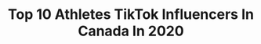 ---
title: Top 10 Athletes TikTok Influencers In Canada In 2020
description: >-
  Find top athletes TikTok influencers in Canada in 2020. Most popular hashtags: #vibewithme #fail #mycrib #may4th.
platform: TikTok
profiles:
  - username: "mathys_lm"
    fullname: >-
      mathys
    location: "Canada"
    followers: 20869
    engagement: 2013
    commentsToLikes: 0.041650
    id: cka0me7snuy820i78qgrt8e1o
    verified: false
    hashtags: "#partygirl, #naturalcurls, #soccerboys, #squadchallenge"
  - username: "flippinghub"
    fullname: >-
      Flipping Hub
    location: "Canada"
    followers: 48447
    engagement: 1819
    commentsToLikes: 0.021604
    id: ck90r26lkkru00j78u2msje4w
    verified: false
    hashtags: "#freerunning, #freerunner, #coronavirus, #rooftop"
  - username: "jorden_hall"
    fullname: >-
      Jorden Hall
    location: "Canada"
    followers: 188678
    engagement: 2049
    commentsToLikes: 0.012122
    id: ck964of3qzjoo0j78qxhle0ub
    verified: false
    hashtags: "#shoes, #coronatime, #gaygirl, #heptathlete"
  - username: "natalieallport"
    fullname: >-
      Natalie Allport
    location: "Canada"
    followers: 15247
    engagement: 932
    commentsToLikes: 0.039603
    id: ck8qe3whcqx7a0j787aanljr4
    verified: false
    hashtags: "#relatable, #coreworkout, #workout, #lakelife"
  - username: "streamlineathletes"
    fullname: >-
      streamlineathletes
    location: "Canada"
    followers: 3960
    engagement: 733
    commentsToLikes: 0.051457
    id: ckamnpino5qn40i78ofzvkdyg
    verified: false
    hashtags: "#purdue, #4x100relay, #houston, #ethiopia"
  - username: "markymath"
    fullname: >-
      Mark Matthews
    location: "Canada"
    followers: 211831
    engagement: 1789
    commentsToLikes: 0.017357
    id: ck8f7uwe338k30j7836sf5d7t
    verified: false
    hashtags: "#howto, #odesza, #shotoniphone, #oldtownroad"
  - username: "heybarber"
    fullname: >-
      Pavel Barber
    location: "Canada"
    followers: 136381
    engagement: 1681
    commentsToLikes: 0.009073
    id: ck8njnxg1bb900j78k7sz68jg
    verified: true
    hashtags: "#shotoniphone, #concussion, #snow, #10yearsago"
  - username: "etienneboulay"
    fullname: >-
      etienneboulay
    location: "Canada"
    followers: 118493
    engagement: 1236
    commentsToLikes: 0.010814
    id: ck8vy442wt72y0j78hbi0egqc
    verified: false
    hashtags: "#excuses, #waitforit, #daddydaughter, #pool"
  - username: "jacobardown"
    fullname: >-
      jacobardown
    location: "Canada"
    followers: 17817
    engagement: 1633
    commentsToLikes: 0.014380
    id: cka7v9c33v8o00i78u1ld80v4
    verified: false
    hashtags: "#tiktokrestarea, #viral, #bookclub, #hahaha"
  - username: "dallasdrifts"
    fullname: >-
      DallasDrifts
    location: "Canada"
    followers: 4797
    engagement: 587
    commentsToLikes: 0.026201
    id: ck999su35e43x0j78icvwu2fb
    verified: false
    hashtags: "#disenfect, #baseballlife, #food, #styletips"
---